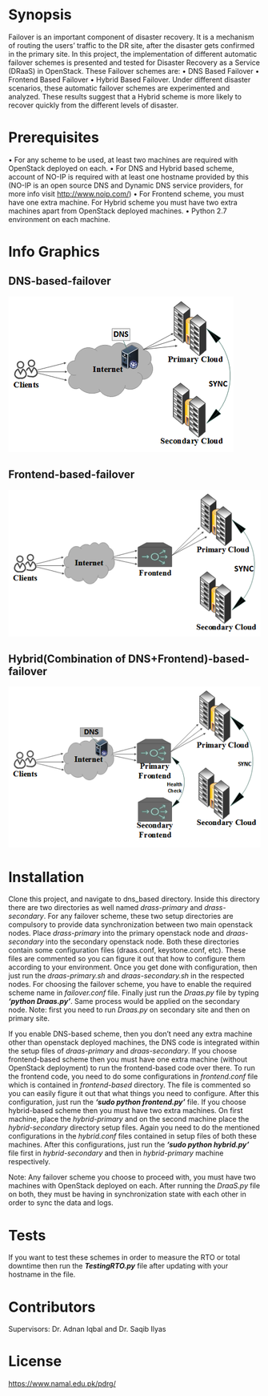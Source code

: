 # Synopsis

Failover is an important component of disaster recovery. It is a mechanism of routing the users’ traffic to the DR site, after the disaster gets confirmed in the primary site. In this project, the implementation of different automatic failover schemes is presented and tested for Disaster Recovery as a Service (DRaaS) in OpenStack. These Failover schemes are:
   • DNS Based Failover
   • Frontend Based Failover
   • Hybrid Based Failover.
Under different disaster scenarios, these automatic failover schemes are experimented and analyzed. These results suggest that a Hybrid scheme is more likely to recover quickly from the different levels of disaster.

# Prerequisites

• For any scheme to be used, at least two machines are required with OpenStack deployed on each.
• For DNS and Hybrid based scheme, account of NO-IP is required with at least one hostname provided by this (NO-IP is an open source DNS and Dynamic DNS service providers, for more info visit http://www.noip.com/)
• For Frontend scheme, you must have one extra machine. For Hybrid scheme you must have two extra machines apart from OpenStack deployed machines.
• Python 2.7 environment on each machine.

# Info Graphics
## DNS-based-failover
![alt tag](info_graphics/detailed_graphics/DNS/a_without_any_disaster.png) 
## Frontend-based-failover
![alt tag](info_graphics/detailed_graphics/Frontend/a_without_any_disaster.png) 
## Hybrid(Combination of DNS+Frontend)-based-failover
![alt tag](info_graphics/detailed_graphics/Hybrid/a_withoutAnyDisaster.png)  

# Installation

Clone this project, and navigate to dns_based directory. Inside this directory there are two directories as well named _drass-primary_ and _drass-secondary_. For any failover scheme, these two setup directories are compulsory to provide data synchronization between two main openstack nodes. Place _drass-primary_ into the primary openstack node and _draas-secondary_ into the secondary openstack node.
Both these directories contain some configuration files (draas.conf, keystone.conf, etc). These files are commented so you can figure it out that how to configure them according to your environment.
Once you get done with configuration, then just run the _draas-primary.sh_ and _draas-secondary.sh_ in the respected nodes. For choosing the failover scheme, you have to enable the required scheme name in _failover.conf_ file. Finally just run the _Draas.py_ file by typing **_‘python Draas.py’_**. Same process would be applied on the secondary node. Note: first you need to run _Draas.py_ on secondary site and then on primary site.

If you enable DNS-based scheme, then you don’t need any extra machine other than openstack deployed machines, the DNS code is integrated within the setup files of _draas-primary_ and _draas-secondary_. If you choose frontend-based scheme then you must have one extra machine (without OpenStack deployment) to run the frontend-based code over there. To run the frontend code, you need to do some configurations in _frontend.conf_ file which is contained in _frontend-based_ directory. The file is commented so you can easily figure it out that what things you need to configure. After this configuration, just run the **_‘sudo python frontend.py’_** file. If you choose hybrid-based scheme then you must have two extra machines. On first machine, place the _hybrid-primary_ and on the second machine place the _hybrid-secondary_ directory setup files. Again you need to do the mentioned configurations in the _hybrid.conf_ files contained in setup files of both these machines. After this configurations, just run the **_‘sudo python hybrid.py’_** file first in _hybrid-secondary_ and then in _hybrid-primary_ machine respectively.

Note: Any failover scheme you choose to proceed with, you must have two machines with OpenStack deployed on each. After running the _DraaS.py_ file on both, they must be having in synchronization state with each other in order to sync the data and logs.   

# Tests

If you want to test these schemes in order to measure the RTO or total downtime then run the **_TestingRTO.py_** file after updating with your hostname in the file.

# Contributors

Supervisors: Dr. Adnan Iqbal and Dr. Saqib Ilyas

 
# License

https://www.namal.edu.pk/pdrg/
